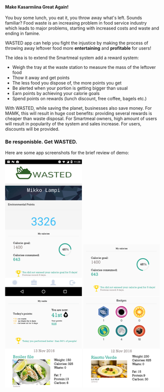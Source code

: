 <h4>Make Kasarmiina Great Again!</h4>

You buy some lunch, you eat it, you throw away what's left. Sounds familiar? Food waste is an increasing problem in food service industry which leads to major problems, starting with increased costs and waste and ending in famine.

WASTED app can help you fight the injustice by making the process of throwing away leftover food more **entertaining** and **profitable** for users!

The idea is to extend the Smartmeal system add a reward system:
- Weigh the tray at the waste station to measure the mass of the leftover food
- Thow it away and get points
- The less food you dispose of, the more points you get
- Be alerted when your portion is getting bigger than usual
- Earn points by achieving your calorie goals
- Spend points on rewards (lunch discount, free coffee, bagels etc.)

With WASTED, while saving the planet, businesses also save money.
For MAMK, this will result in huge cost benefits: providing several rewards is cheaper than waste disposal. 
For Smartmeal owners, high amount of users will result in popularity of the system and sales increase.
For users, discounts will be provided.

<h3>Be responisble. Get WASTED.</h3>


Here are some app screenshots for the brief review of demo: 


<img src ="https://github.com/katerynaCh/HackTheMeal/blob/master/a94kRgErWp4.jpg" width="250"> <img src ="https://github.com/katerynaCh/HackTheMeal/blob/master/background2.png" width="250"> <img src ="https://github.com/katerynaCh/HackTheMeal/blob/master/background3.png" width="250"> <img src ="https://github.com/katerynaCh/HackTheMeal/blob/master/badges2.png" width="250"> <img src ="https://github.com/katerynaCh/HackTheMeal/blob/master/day1.png" width="250"> <img src ="https://github.com/katerynaCh/HackTheMeal/blob/master/day2.png" width="250">

